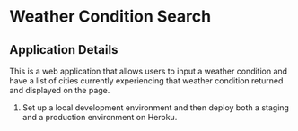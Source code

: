 # Weather Condition Search 

## Application Details

This is a web application that allows users to input a weather condition and have a list of cities currently experiencing that weather condition returned and displayed on the page.

1. Set up a local development environment and then deploy both a staging and a production environment on Heroku.
